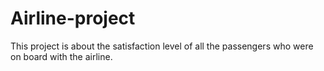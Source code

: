 # Airline-project
This project is about the satisfaction level of all the passengers who were on board with the airline.
